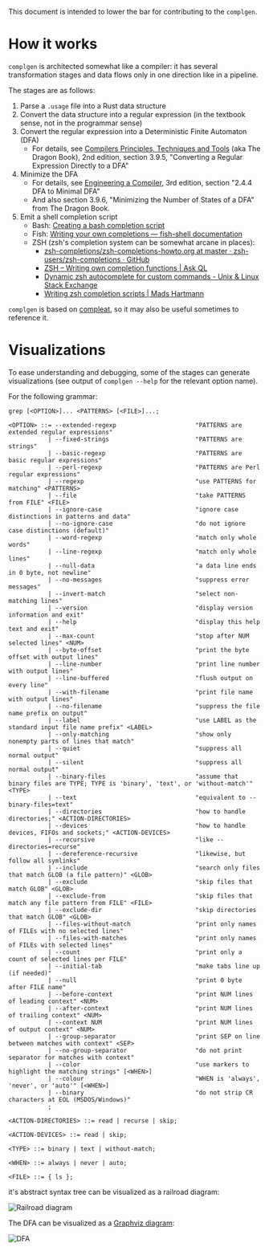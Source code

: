 This document is intended to lower the bar for contributing to the `complgen`.

# How it works

`complgen` is architected somewhat like a compiler: it has several transformation stages and data flows only
in one direction like in a pipeline.

The stages are as follows:

1. Parse a `.usage` file into a Rust data structure
1. Convert the data structure into a regular expression (in the textbook sense, not in the programmar sense)
1. Convert the regular expression into a Deterministic Finite Automaton (DFA)
    * For details, see [Compilers Principles, Techniques and
      Tools](https://en.wikipedia.org/wiki/Compilers:_Principles,_Techniques,_and_Tools) (aka The Dragon
      Book), 2nd edition, section 3.9.5, "Converting a Regular Expression Directly to a DFA"
1. Minimize the DFA
    * For details, see [Engineering a Compiler](https://www.amazon.com/Engineering-Compiler-Keith-D-Cooper/dp/0128154128), 3rd edition, section "2.4.4 DFA to Minimal DFA"
    * And also section 3.9.6, "Minimizing the Number of States of a DFA" from The Dragon Book.
1. Emit a shell completion script
    * Bash: [Creating a bash completion script](https://iridakos.com/programming/2018/03/01/bash-programmable-completion-tutorial)
    * Fish: [Writing your own completions — fish-shell documentation](https://fishshell.com/docs/current/completions.html)
    * ZSH (zsh's completion system can be somewhat arcane in places):
        * [zsh-completions/zsh-completions-howto.org at master · zsh-users/zsh-completions · GitHub](https://github.com/zsh-users/zsh-completions/blob/master/zsh-completions-howto.org)
        * [ZSH – Writing own completion functions | Ask QL](https://askql.wordpress.com/2011/01/11/zsh-writing-own-completion/)
        * [Dynamic zsh autocomplete for custom commands - Unix & Linux Stack Exchange](https://unix.stackexchange.com/questions/239528/dynamic-zsh-autocomplete-for-custom-commands/240192#240192)
        * [Writing zsh completion scripts | Mads Hartmann](https://blog.mads-hartmann.com/2017/08/06/writing-zsh-completion-scripts.html)

`complgen` is based on [compleat](https://github.com/mbrubeck/compleat), so it may also be useful sometimes to
reference it.

# Visualizations

To ease understanding and debugging, some of the stages can generate visualizations (see output of `complgen
--help` for the relevant option name).

For the following grammar:

```
grep [<OPTION>]... <PATTERNS> [<FILE>]...;

<OPTION> ::= --extended-regexp                      "PATTERNS are extended regular expressions"
           | --fixed-strings                        "PATTERNS are strings"
           | --basic-regexp                         "PATTERNS are basic regular expressions"
           | --perl-regexp                          "PATTERNS are Perl regular expressions"
           | --regexp                               "use PATTERNS for matching" <PATTERNS>
           | --file                                 "take PATTERNS from FILE" <FILE>
           | --ignore-case                          "ignore case distinctions in patterns and data"
           | --no-ignore-case                       "do not ignore case distinctions (default)"
           | --word-regexp                          "match only whole words"
           | --line-regexp                          "match only whole lines"
           | --null-data                            "a data line ends in 0 byte, not newline"
           | --no-messages                          "suppress error messages"
           | --invert-match                         "select non-matching lines"
           | --version                              "display version information and exit"
           | --help                                 "display this help text and exit"
           | --max-count                            "stop after NUM selected lines" <NUM>
           | --byte-offset                          "print the byte offset with output lines"
           | --line-number                          "print line number with output lines"
           | --line-buffered                        "flush output on every line"
           | --with-filename                        "print file name with output lines"
           | --no-filename                          "suppress the file name prefix on output"
           | --label                                "use LABEL as the standard input file name prefix" <LABEL>
           | --only-matching                        "show only nonempty parts of lines that match"
           | --quiet                                "suppress all normal output"
           | --silent                               "suppress all normal output"
           | --binary-files                         "assume that binary files are TYPE; TYPE is 'binary', 'text', or 'without-match'" <TYPE>
           | --text                                 "equivalent to --binary-files=text"
           | --directories                          "how to handle directories;" <ACTION-DIRECTORIES>
           | --devices                              "how to handle devices, FIFOs and sockets;" <ACTION-DEVICES>
           | --recursive                            "like --directories=recurse"
           | --dereference-recursive                "likewise, but follow all symlinks"
           | --include                              "search only files that match GLOB (a file pattern)" <GLOB>
           | --exclude                              "skip files that match GLOB" <GLOB>
           | --exclude-from                         "skip files that match any file pattern from FILE" <FILE>
           | --exclude-dir                          "skip directories that match GLOB" <GLOB>
           | --files-without-match                  "print only names of FILEs with no selected lines"
           | --files-with-matches                   "print only names of FILEs with selected lines"
           | --count                                "print only a count of selected lines per FILE"
           | --initial-tab                          "make tabs line up (if needed)"
           | --null                                 "print 0 byte after FILE name"
           | --before-context                       "print NUM lines of leading context" <NUM>
           | --after-context                        "print NUM lines of trailing context" <NUM>
           | --context NUM                          "print NUM lines of output context" <NUM>
           | --group-separator                      "print SEP on line between matches with context" <SEP>
           | --no-group-separator                   "do not print separator for matches with context"
           | --color                                "use markers to highlight the matching strings" [<WHEN>]
           | --colour                               "WHEN is 'always', 'never', or 'auto'" [<WHEN>]
           | --binary                               "do not strip CR characters at EOL (MSDOS/Windows)"
           ;

<ACTION-DIRECTORIES> ::= read | recurse | skip;

<ACTION-DEVICES> ::= read | skip;

<TYPE> ::= binary | text | without-match;

<WHEN> ::= always | never | auto;

<FILE> ::= { ls };
```

it's abstract syntax tree can be visualized as a railroad diagram:

![Railroad diagram](assets/railroad.svg)

The DFA can be visualized as a [Graphviz diagram](https://graphviz.org/):

![DFA](assets/dfa.svg)

